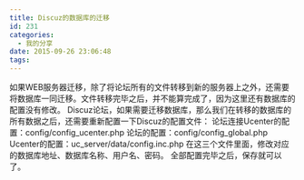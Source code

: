 ```yaml
---
title: Discuz的数据库的迁移
id: 231
categories:
  - 我的分享
date: 2015-09-26 23:06:48
tags:
---
```


如果WEB服务器迁移，除了将论坛所有的文件转移到新的服务器上之外，还需要将数据库一同迁移。文件转移完毕之后，并不能算完成了，因为这里还有数据库的配置没有修改。
Discuz论坛，如果需要迁移数据库，那么我们在转移的数据库的所有数据之后，还需要重新配置一下Discuz的配置文件：
论坛连接Ucenter的配置：config/config_ucenter.php 
论坛的配置：config/config_global.php
Ucenter的配置：uc_server/data/config.inc.php
在这三个文件里面，修改对应的数据库地址、数据库名称、用户名、密码。
全部配置完毕之后，保存就可以了。